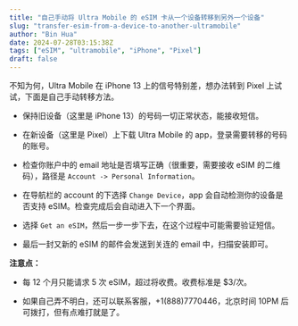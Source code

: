 ```yaml
---
title: "自己手动将 Ultra Mobile 的 eSIM 卡从一个设备转移到另外一个设备"
slug: "transfer-esim-from-a-device-to-another-ultramobile"
author: "Bin Hua"
date: 2024-07-28T03:15:38Z
tags: ["eSIM", "ultramobile", "iPhone", "Pixel"]
draft: false
---
```


不知为何，Ultra Mobile 在 iPhone 13 上的信号特别差，想办法转到 Pixel 上试试，下面是自己手动转移方法。

- 保持旧设备（这里是 iPhone 13）的号码一切正常状态，能接收短信。

- 在新设备（这里是 Pixel）上下载 Ultra Mobile 的 app，登录需要转移的号码的账号。

- 检查你账户中的 email 地址是否填写正确（很重要，需要接收 eSIM 的二维码），路径是 `Account -> Personal Information`。

- 在导航栏的 account 的下选择 `Change Device`，app 会自动检测你的设备是否支持 eSIM。检查完成后会自动进入下一个界面。

- 选择 `Get an eSIM`，然后一步一步下去，在这个过程中可能需要验证短信。

- 最后一封又新的 eSIM 的邮件会发送到关连的 email 中，扫描安装即可。

**注意点：**

- 每 12 个月只能请求 5 次 eSIM，超过将收费。收费标准是 $3/次。

- 如果自己弄不明白，还可以联系客服，+1(888)7770446，北京时间 10PM 后可拨打，但有点难打就是了。